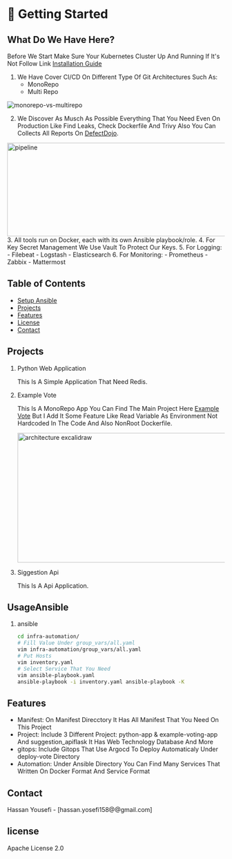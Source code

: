 # 🚀 Getting Started

## What Do We Have Here? 
Before We Start Make Sure Your Kubernetes Cluster Up And Running If It's Not Follow Link [Installation Guide](https://kubernetes.io/docs/setup/production-environment/tools/kubeadm/install-kubeadm/)
1. We Have Cover CI/CD On Different Type Of Git Architectures Such As:
   - MonoRepo 
   - Multi Repo

![monorepo-vs-multirepo](https://github.com/user-attachments/assets/757f21b2-4870-4279-b529-375e6f0f8f3a)

2. We Discover As Musch As Possible Everything That You Need Even On Production Like Find Leaks, Check Dockerfile And Trivy Also You Can Collects All Reports On [DefectDojo](https://defectdojo.com/).
<img width="1849" height="216" alt="pipeline" src="https://github.com/user-attachments/assets/8a4a10a6-4106-4d4d-8ecd-05678cd7b6ba" />
3. All tools run on Docker, each with its own Ansible playbook/role.
4. For Key Secret Management We Use Vault To Protect Our Keys.
5. For Logging:
   - Filebeat
   - Logstash
   - Elasticsearch
6. For Monitoring:
   - Prometheus
   - Zabbix
   - Mattermost


## Table of Contents
- [Setup Ansible](#UsageAnsible)
- [Projects](#Projects)
- [Features](#features)
- [License](#license)
- [Contact](#Contact)
## Projects
1. Python Web Application
   
   This Is A Simple Application That Need Redis.
   
2. Example Vote
   
   This Is A MonoRepo App You Can Find The Main Project Here [Example Vote](https://github.com/dockersamples/example-voting-app.git) But I Add It Some Feature Like Read Variable As Environment Not Hardcoded In The Code And Also NonRoot Dockerfile.
   
   <img width="500" height="300" alt="architecture excalidraw" src="https://github.com/user-attachments/assets/f5192dd1-4899-4002-87e0-e05fa81b4892" />

4. Siggestion Api
   
   This Is A Api Application.
   
## UsageAnsible
1. ansible
    ```bash
    cd infra-automation/
    # Fill Value Under group_vars/all.yaml
    vim infra-automation/group_vars/all.yaml
    # Put Hosts
    vim inventory.yaml
    # Select Service That You Need
    vim ansible-playbook.yaml
    ansible-playbook -i inventory.yaml ansible-playbook -K
     ``` 
## Features
- Manifest: On Manifest Direcctory It Has All Manifest That You Need On This Project
- Project: Include 3 Different Project:  python-app & example-voting-app And suggestion_apiflask It Has Web Technology Database And More 
- gitops: Include Gitops That Use Argocd To Deploy Automaticaly Under deploy-vote Directory
- Automation: Under Ansible Directory You Can Find Many Services That Written On Docker Format And Service Format

## Contact
Hassan Yousefi - [hassan.yosefi158@@gmail.com]

## license
Apache License 2.0
